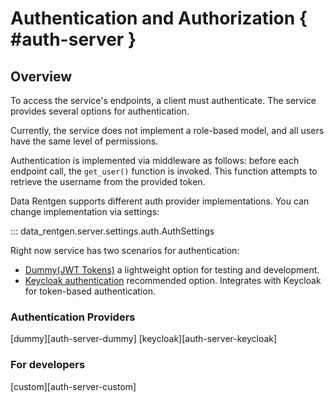 # Authentication and Authorization { #auth-server }

## Overview

To access the service's endpoints, a client must authenticate. The service provides several options for authentication.

Currently, the service does not implement a role-based model, and all users have the same level of permissions.

Authentication is implemented via middleware as follows: before each endpoint call, the `get_user()` function is invoked. This function attempts to retrieve the username from the provided token.

Data Rentgen supports different auth provider implementations. You can change implementation via settings:

::: data_rentgen.server.settings.auth.AuthSettings

Right now service has two scenarios for authentication:

- [Dummy(JWT Tokens)](https://jwt.io/) a lightweight option for testing and development.
- [Keycloak authentication](https://www.keycloak.org/) recommended option. Integrates with Keycloak for token-based authentication.

### Authentication Providers

[dummy][auth-server-dummy]
[keycloak][auth-server-keycloak]

### For developers

[custom][auth-server-custom]
